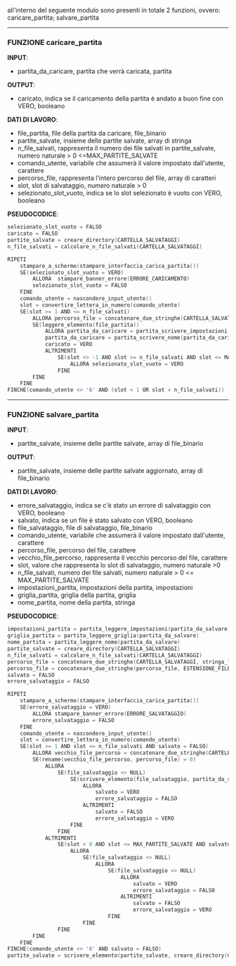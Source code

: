 all'interno del seguente modulo sono presenti in totale 2 funzioni, ovvero: 
caricare_partita; salvare_partita

---
### FUNZIONE  caricare_partita
**INPUT**:
- partita_da_caricare, partita che verrà caricata, partita

**OUTPUT**:
- caricato, indica se il caricamento della partita è andato a buon fine con VERO, booleano

**DATI DI LAVORO**:
- file_partita, file della partita da caricare, file_binario
- partite_salvate, insieme delle partite salvate, array di stringa
- n_file_salvati, rappresenta il numero dei file salvati in partite_salvate, numero naturale > 0 <=MAX_PARTITE_SALVATE 
- comando_utente, variabile che assumerà il valore impostato dall'utente, carattere
- percorso_file, rappresenta l'intero percorso del file, array di caratteri
- slot, slot di salvataggio, numero naturale > 0
- selezionato_slot_vuoto, indica se lo slot selezionato è vuoto con VERO, booleano

**PSEUDOCODICE**:
```C
selezionato_slot_vuoto = FALSO
caricato = FALSO
partite_salvate = creare_directory(CARTELLA_SALVATAGGI)
n_file_salvati = calcolare_n_file_salvati(CARTELLA_SALVATAGGI)

RIPETI
	stampare_a_schermo(stampare_interfaccia_carica_partita())
	SE(selezionato_slot_vuoto = VERO)
		ALLORA	stampare_banner_errore(ERRORE_CARICAMENTO)
		selezionato_slot_vuoto = FALSO
	FINE
	comando_utente = nascondere_input_utente()
	slot = convertire_lettera_in_numero(comando_utente)
	SE(slot >= 1 AND <= n_file_salvati)
		ALLORA percorso_file = concatenare_due_stringhe(CARTELLA_SALVATAGGI, stringa_leggere_array(partite_salvate[slot -1]))
		SE(leggere_elemento(file_partita))
			ALLORA partita_da_caricare = partita_scrivere_impostazioni(partita_da_caricare, impostazioni_partita)
			partita_da_caricare = partita_scrivere_nome(partita_da_caricare, nome_partita)
			caricato = VERO
			ALTRIMENTI
				SE(slot <> -1 AND slot >= n_file_salvati AND slot <= MAX_PARTITE_SALVATE))
					ALLORA selezionato_slot_vuoto = VERO
				FINE
		FINE
	FINE
FINCHE(comando_utente <> '6' AND (slot < 1 OR slot > n_file_salvati))
```
---
### FUNZIONE  salvare_partita
**INPUT**:
- partite_salvate, insieme delle partite salvate, array di file_binario

**OUTPUT**:
- partite_salvate, insieme delle partite salvate aggiornato, array di file_binario

**DATI DI LAVORO**:
- errore_salvataggio, indica se c'è stato un errore di salvataggio con VERO, booleano
- salvato, indica se un file è stato salvato con VERO, booleano
- file_salvataggio, file di salvataggio, file_binario
- comando_utente, variabile che assumerà il valore impostato dall'utente, carattere
- percorso_file, percorso del file, carattere
- vecchio_file_percorso, rappresenta il vecchio percorso del file, carattere
- slot, valore che rappresenta lo slot di salvataggio, numero naturale >0
- n_file_salvati, numero dei file salvati, numero naturale > 0 <= MAX_PARTITE_SALVATE
- impostazioni_partita, impostazioni della partita, impostazioni
- griglia_partita, griglia della partita, griglia
- nome_partita, nome della partita, stringa

**PSEUDOCODICE**:
```C
impostazioni_partita = partita_leggere_impostazioni(partita_da_salvare)
griglia_partita = partita_leggere_griglia(partita_da_salvare)
nome_partita = partita_leggere_nome(partita_da_salvare)
partite_salvate = creare_directory(CARTELLA_SALVATAGGI)
n_file_salvati = calcolare_n_file_salvati(CARTELLA_SALVATAGGI)
percorso_file = concatenare_due_stringhe(CARTELLA_SALVATAGGI, stringa_leggere_array(partita_leggere_nome(partita_da_salvare)))
percorso_file = concatenare_due_stringhe(percorso_file, ESTENSIONE_FILE)
salvato = FALSO
errore_salvataggio = FALSO

RIPETI
	stampare_a_schermo(stampare_interfaccia_carica_partita())	
	SE(errore_salvataggio = VERO)
		ALLORA stampare_banner_errore(ERRORE_SALVATAGGIO)
		errore_salvataggio = FALSO
	FINE
	comando_utente = nascondere_input_utente()
	slot = convertire_lettera_in_numero(comando_utente)
	SE(slot >= 1 AND slot <= n_file_salvati AND salvato = FALSO)
		ALLORA vecchio_file_percorso = concatenare_due_stringhe(CARTELLA_SALVATAGGI, stringa_leggere_array(partite_salvate[slot - 1]))
		SE(rename(vecchio_file_percorso, percorso_file) = 0)
			ALLORA
				SE(file_salvataggio <> NULL)
					SE(scrivere_elemento(file_salvataggio, partita_da_salvare))
						ALLORA 
							salvato = VERO
							errore_salvataggio = FALSO
						ALTRIMENTI
							salvato = FALSO
							errore_salvataggio = VERO
					FINE
				FINE
			ALTRIMENTI
				SE(slot > 0 AND slot <= MAX_PARTITE_SALVATE AND salvato = FALSO)
					ALLORA
						SE(file_salvataggio <> NULL)
							ALLORA
								SE(file_salvataggio <> NULL)
									ALLORA 
										salvato = VERO
										errore_salvataggio = FALSO
									ALTRIMENTI
										salvato = FALSO
										errore_salvataggio = VERO
								FINE
						FINE
				FINE
		FINE
	FINE
FINCHE(comando_utente <> '6' AND salvato = FALSO)
partite_salvate = scrivere_elemento(partite_salvate, creare_directory(CARTELLA_SALVATAGGI))
```